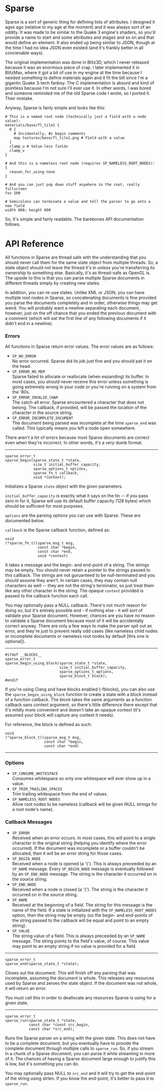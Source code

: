 Sparse
======

Sparse is a sort of generic thing for defining lists of attributes. I designed
it ages ago (relative to my age at the moment) and it was always sort of an
oddity. It was made to be similar to the Quake 3 engine's shaders, so you'd
provide a name to start and some attributes and stages and so on and that would
define an element. It also ended up being similar to JSON, though at the time
I had no idea JSON even existed (and it's frankly better in all concievable
ways).

The original implementation was done in Blitz3D, which I never released because
it was an enormous piece of crap. I later implemented it in BlitzMax, where it
got a bit of use in my engine at the time because I needed something to define
materials again and it fit the bill since I'm a gigantic Quake 3-tech fanboy.
The C implementation is absurd and kind of pointless because I'm not sure I'll
ever use it. In other words, I was bored and someone reminded me of the old
Sparse code I wrote, so I ported it. Their mistake.

Anyway, Sparse is fairly simple and looks like this:

    # This is a named root node (technically just a field with a node value):
    materials/base/fl_tile1 {
      0 {
        # Incidentally, #s begin comments
        map textures/base/fl_tile1.png # Field with a value
      }
      clamp_u # Value-less fields
      clamp_v
    }

    # And this is a nameless root node (requires SP_NAMELESS_ROOT_NODES):
    {
      reason_for_using none
    }

    # And you can just pop down stuff anywhere in the root, really
    fullscreen
    fov 100

    # Semicolons can terminate a value and tell the parser to go onto a new field
    width 800; height 600

So, it's simple and fairly readable. The barebones API documentation follows.

API Reference
=============

All functions in Sparse are thread safe with the understanding that you should
never call them for the same state object from multiple threads. So, a state
object should not leave the thread it's in unless you're transferring its
ownership to something else. Basically, it's as thread-safe as OpenGL is. The
upside to this is that you can parse multiple Sparse documents in different
threads simply by creating new states.

In addition, you can re-use states. Unlike XML or JSON, you can have multiple
root nodes in Sparse, so concatenating documents is fine provided you parse
the documents completely and in order, otherwise things may get weird. You will
probably want a newline separating each document, however, just on the off
chance that you ended the previous document with a comment (which will eat the
first line of any following documents if it didn't end in a newline).



### Errors

All functions in Sparse return error values. The error values are as follows:

* `SP_NO_ERROR`  
    No error occurred. Sparse did its job just fine and you should pat it on the
    head.
* `SP_ERROR_NO_MEM`  
    Sparse failed to allocate or reallocate (when expanding) its buffer. In most
    cases, you should never receive this error unless something is going
    extremely wrong in your code or you're running on a system from the '80s.
* `SP_ERROR_INVALID_CHAR`  
    The catch-all error. Sparse encountered a character that does not belong.
    The callback, if provided, will be passed the location of the character
    in the source string.
* `SP_ERROR_INCOMPLETE_DOCUMENT`  
    The document being parsed was incomplete at the time `sparse_end` was
    called. This typically means you left a node open somewhere.

There aren't a lot of errors because most Sparse documents are correct even when
they're incorrect. In other words, it's a _very_ dumb format.



--------------------------------------------------------------------------------

    sparse_error_t
    sparse_begin(sparse_state_t *state,
                 size_t initial_buffer_capacity,
                 sparse_options_t options,
                 sparse_fn_t callback,
                 void *context);

Initializes a Sparse `state` object with the given parameters.

`initial_buffer_capacity` is exactly what it says on the tin -- if you pass zero
in for it, Sparse will use its default buffer capacity (128 bytes) which should
be sufficient for most purposes.

`options` are the parsing options you can use with Sparse. These are documented
below.

`callback` is the Sparse callback function, defined as:

    void
    (*sparse_fn_t)(sparse_msg_t msg,
                   const char *begin,
                   const char *end,
                   void *context)


It takes a message and the begin- and end-point of a string. The strings may be
empty. You should never retain a pointer to the strings passed to this callback.
The strings are not guruanteed to be null-terminated and you should assume they
aren't. In certain cases, they may contain null characters as well -- they are
not the string's terminator, so just treat them like any other character in the
string. The opaque `context` provided is passed to the callback function each
call.

You may optionally pass a NULL callback. There's not much reason for doing so,
but it's entirely possible and - if nothing else - it will sort of validate
your Sparse document. However, chances are you have no reason to validate a
Sparse document because most of it will be accidentally correct anyway. There
are only a few ways to make the parser spit out an error, and they're just to
prevent really odd cases (like nameless child nodes or incomplete documents or
nameless root nodes by default [this one is optional]).


--------------------------------------------------------------------------------

    #ifdef __BLOCKS__
    sparse_error_t
    sparse_begin_using_block(sparse_state_t *state,
                             size_t initial_buffer_capacity,
                             sparse_options_t options,
                             sparse_block_t block);
    #endif

If you're using Clang and have blocks enabled (-fblocks), you can also use the
`sparse_begin_using_block` function to create a state with a block instead of a
function callback. The block takes the same arguments as a function callback
sans context argument, so there's little difference there except that it's
mildly more convenient and doesn't take an opaque context (it's assumed your
block will capture any context it needs).

For reference, the block is defined as such:

    void
    (^sparse_block_t)(sparse_msg_t msg,
                      const char *begin,
                      const char *end)


--------------------------------------------------------------------------------

### Options

* `SP_CONSUME_WHITESPACE`  
    Consumes whitespace so only one whitespace will ever show up in a value.
* `SP_TRIM_TRAILING_SPACES`  
    Trim trailing whitespace from the end of values.
* `SP_NAMELESS_ROOT_NODES`  
    Allow root nodes to be nameless (callback will be given NULL strings for a
    root node's name).


### Callback Messages

* `SP_ERROR`  
    Received when an error occurs. In most cases, this will point to a single
    character in the original string (helping you identify where the error
    occurred). If the document was incomplete or a buffer couldn't be allocated,
    then it will be an error string for those cases.
* `SP_BEGIN_NODE`  
    Received when a node is opened (a '{'). This is always preceeded by an
    `SP_NAME` message. Every `SP_BEGIN_NODE` message is eventually followed by
    an `SP_END_NODE` message. The string is the character it occurred on in the
    source string.
* `SP_END_NODE`  
    Received when a node is closed (a '}'). The string is the character it
    occurred on in the source string.
* `SP_NAME`  
    Received at the beginning of a field. The string for this message is the
    name of the field. If a state is initialized with the
    `SP_NAMELESS_ROOT_NODES` option, then the string may be empty (so the begin-
    and end-points of the string passed to the callback will be equal and point
    to an empty string).
* `SP_VALUE`  
    The string value of a field. This is always preceeded by an `SP_NAME`
    message. The string points to the field's value, of course. This value may
    point to an empty string if no value is provided for a field.



--------------------------------------------------------------------------------

    sparse_error_t
    sparse_end(sparse_state_t *state);

Closes out the document. This will finish off any parsing that was incomplete,
assuming the document is whole. This releases any resources used by Sparse and
zeroes the state object. If the document was not whole, it will return an error.

You must call this in order to deallocate any resources Sparse is using for a
given state.



--------------------------------------------------------------------------------

    sparse_error_t
    sparse_run(sparse_state_t *state,
               const char *const src_begin,
               const char *src_end);

Runs the Sparse parser on a string with the given state. This does not have to
be a complete document, but you eventually have to provide the complete document
through multiple calls to `sparse_run`. So, if you stream in a chunk of a Sparse
document, you can parse it while streaming in more of it. The chances of having
a Sparse document large enough to justify this is low, but it's something you
can do.

You may optionally pass NULL to `src_end` and it will try to get the end-point
of the string using strlen. If you know the end-point, it's better to pass it
to `sparse_run`.
